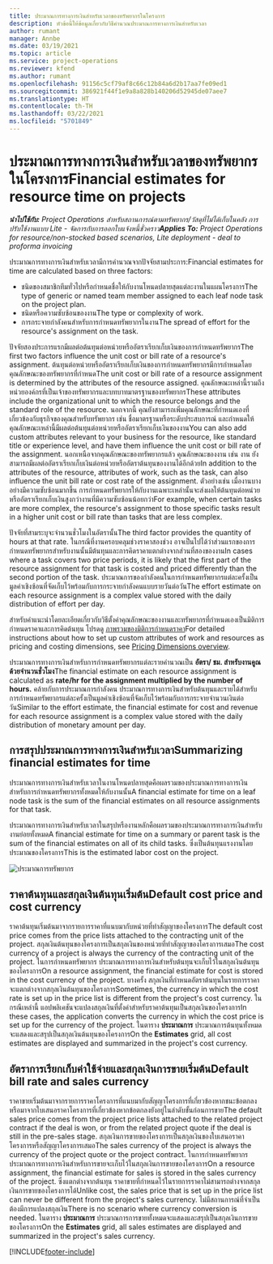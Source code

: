```yaml
---
title: ประมาณการทางการเงินสำหรับเวลาของทรัพยากรในโครงการ
description: หัวข้อนี้ให้ข้อมูลเกี่ยวกับวิธีคำนวณประมาณการทางการเงินสำหรับเวลา
author: rumant
manager: Annbe
ms.date: 03/19/2021
ms.topic: article
ms.service: project-operations
ms.reviewer: kfend
ms.author: rumant
ms.openlocfilehash: 91156c5cf79af8c66c12b84a6d2b17aa7fe09ed1
ms.sourcegitcommit: 386921f44f1e9a8a828b140206d52945de07aee7
ms.translationtype: HT
ms.contentlocale: th-TH
ms.lasthandoff: 03/22/2021
ms.locfileid: "5701849"
---
```

# <a name="financial-estimates-for-resource-time-on-projects"></a><span data-ttu-id="c91f1-103">ประมาณการทางการเงินสำหรับเวลาของทรัพยากรในโครงการ</span><span class="sxs-lookup"><span data-stu-id="c91f1-103">Financial estimates for resource time on projects</span></span>

<span data-ttu-id="c91f1-104">_**นำไปใช้กับ:** Project Operations สำหรับสถานการณ์ตามทรัพยากร/วัสดุที่ไม่ได้เก็บในคลัง การปรับใช้งานแบบ Lite - จัดการกับการออกใบแจ้งหนี้ชั่วคราว_</span><span class="sxs-lookup"><span data-stu-id="c91f1-104">_**Applies To:** Project Operations for resource/non-stocked based scenarios, Lite deployment - deal to proforma invoicing_</span></span>

<span data-ttu-id="c91f1-105">ประมาณการทางการเงินสำหรับเวลามีการคำนวณจากปัจจัยสามประการ:</span><span class="sxs-lookup"><span data-stu-id="c91f1-105">Financial estimates for time are calculated based on three factors:</span></span> 

- <span data-ttu-id="c91f1-106">ชนิดของสมาชิกทีมทั่วไปหรือกำหนดชื่อให้กับงานโหนดปลายสุดแต่ละงานในแผนโครงการ</span><span class="sxs-lookup"><span data-stu-id="c91f1-106">The type of generic or named team member assigned to each leaf node task on the project plan.</span></span> 
- <span data-ttu-id="c91f1-107">ชนิดหรือความซับซ้อนของงาน</span><span class="sxs-lookup"><span data-stu-id="c91f1-107">The type or complexity of work.</span></span>
- <span data-ttu-id="c91f1-108">การกระจายกำลังคนสำหรับการกำหนดทรัพยากรในงาน</span><span class="sxs-lookup"><span data-stu-id="c91f1-108">The spread of effort for the resource's assignment on the task.</span></span> 

<span data-ttu-id="c91f1-109">ปัจจัยสองประการแรกมีผลต่อต้นทุนต่อหน่วยหรืออัตราเรียกเก็บเงินของการกำหนดทรัพยากร</span><span class="sxs-lookup"><span data-stu-id="c91f1-109">The first two factors influence the unit cost or bill rate of a resource's assignment.</span></span> <span data-ttu-id="c91f1-110">ต้นทุนต่อหน่วยหรืออัตราเรียกเก็บเงินของการกำหนดทรัพยากรมีการกำหนดโดยคุณลักษณะของทรัพยากรที่กำหนด</span><span class="sxs-lookup"><span data-stu-id="c91f1-110">The unit cost or bill rate of a resource assignment is determined by the attributes of the resource assigned.</span></span> <span data-ttu-id="c91f1-111">คุณลักษณะเหล่านี้รวมถึงหน่วยองค์กรที่เป็นเจ้าของทรัพยากรและบทบาทมาตรฐานของทรัพยากร</span><span class="sxs-lookup"><span data-stu-id="c91f1-111">These attributes include the organizational unit to which the resource belongs and the standard role of the resource.</span></span> <span data-ttu-id="c91f1-112">นอกจากนี้ คุณยังสามารถเพิ่มคุณลักษณะที่กำหนดเองที่เกี่ยวข้องกับธุรกิจของคุณสำหรับทรัพยากร เช่น ชื่อมาตรฐานหรือระดับประสบการณ์ และกำหนดให้คุณลักษณะเหล่านี้มีผลต่อต้นทุนต่อหน่วยหรืออัตราเรียกเก็บเงินของงาน</span><span class="sxs-lookup"><span data-stu-id="c91f1-112">You can also add custom attributes relevant to your business for the resource, like standard title or experience level, and have them influence the unit cost or bill rate of the assignment.</span></span>
<span data-ttu-id="c91f1-113">นอกเหนือจากคุณลักษณะของทรัพยากรแล้ว คุณลักษณะของงาน เช่น งาน ยังสามารถมีผลต่ออัตราเรียกเก็บเงินต่อหน่วยหรืออัตราต้นทุนของงานได้อีกด้วย</span><span class="sxs-lookup"><span data-stu-id="c91f1-113">In addition to the attributes of the resource, attributes of work, such as the task, can also influence the unit bill rate or cost rate of the assignment.</span></span> <span data-ttu-id="c91f1-114">ตัวอย่างเช่น เมื่องานบางอย่างมีความซับซ้อนมากขึ้น การกำหนดทรัพยากรให้กับงานเฉพาะเหล่านั้นจะส่งผลให้ต้นทุนต่อหน่วยหรืออัตราเรียกเก็บเงินสูงกว่างานที่มีความซับซ้อนน้อยกว่า</span><span class="sxs-lookup"><span data-stu-id="c91f1-114">For example, when certain tasks are more complex, the resource's assignment to those specific tasks result in a higher unit cost or bill rate than tasks that are less complex.</span></span>   

<span data-ttu-id="c91f1-115">ปัจจัยที่สามระบุจะจำนวนชั่วโมงในอัตรานั้น</span><span class="sxs-lookup"><span data-stu-id="c91f1-115">The third factor provides the quantity of hours at that rate.</span></span> <span data-ttu-id="c91f1-116">ในกรณีที่งานครอบคลุมช่วงราคาสองช่วง อาจเป็นไปได้ว่าส่วนแรกของการกำหนดทรัพยากรสำหรับงานนั้นมีต้นทุนและการคิดราคาแตกต่างจากส่วนที่สองของงาน</span><span class="sxs-lookup"><span data-stu-id="c91f1-116">In cases where a task covers two price periods, it is likely that the first part of the resource assignment for that task is costed and priced differently than the second portion of the task.</span></span> <span data-ttu-id="c91f1-117">ประมาณการของกำลังคนในการกำหนดทรัพยากรแต่ละครั้งเป็นมูลค่าเชิงซ้อนที่จัดเก็บไว้พร้อมกับการกระจายกำลังคนแบบรายวันต่อวัน</span><span class="sxs-lookup"><span data-stu-id="c91f1-117">The effort estimate on each resource assignment is a complex value stored with the daily distribution of effort per day.</span></span>

<span data-ttu-id="c91f1-118">สำหรับคำแนะนำโดยละเอียดเกี่ยวกับวิธีตั้งค่าคุณลักษณะของงานและทรัพยากรที่กำหนดเองเป็นมิติการกำหนดราคาและการคิดต้นทุน โปรดดู [ภาพรวมของมิติการกำหนดราคา](../pricing-costing/pricing-dimensions-overview.md)</span><span class="sxs-lookup"><span data-stu-id="c91f1-118">For detailed instructions about how to set up custom attributes of work and resources as pricing and costing dimensions, see [Pricing Dimensions overview](../pricing-costing/pricing-dimensions-overview.md).</span></span>

<span data-ttu-id="c91f1-119">ประมาณการทางการเงินสำหรับการกำหนดทรัพยากรแต่ละรายคำนวณเป็น **อัตรา/ ชม. สำหรับงานคูณด้วยจำนวนชั่วโมง**</span><span class="sxs-lookup"><span data-stu-id="c91f1-119">The financial estimate on each resource assignment is calculated as **rate/hr for the assignment multiplied by the number of hours.**</span></span>  <span data-ttu-id="c91f1-120">คล้ายกับการประมาณการกำลังคน ประมาณการทางการเงินสำหรับต้นทุนและรายได้สำหรับการกำหนดทรัพยากรแต่ละครั้งเป็นมูลค่าเชิงซ้อนที่จัดเก็บไว้พร้อมกับการกระจายจำนวนเงินต่อวัน</span><span class="sxs-lookup"><span data-stu-id="c91f1-120">Similar to the effort estimate, the financial estimate for cost and revenue for each resource assignment is a complex value stored with the daily distribution of monetary amount per day.</span></span> 

## <a name="summarizing-financial-estimates-for-time"></a><span data-ttu-id="c91f1-121">การสรุปประมาณการทางการเงินสำหรับเวลา</span><span class="sxs-lookup"><span data-stu-id="c91f1-121">Summarizing financial estimates for time</span></span>
<span data-ttu-id="c91f1-122">ประมาณการทางการเงินสำหรับเวลาในงานโหนดปลายสุดคือผลรวมของประมาณการทางการเงินสำหรับการกำหนดทรัพยากรทั้งหมดให้กับงานนั้น</span><span class="sxs-lookup"><span data-stu-id="c91f1-122">A financial estimate for time on a leaf node task is the sum of the financial estimates on all resource assignments for that task.</span></span>

<span data-ttu-id="c91f1-123">ประมาณการทางการเงินสำหรับเวลาในสรุปหรืองานหลักคือผลรวมของประมาณการทางการเงินสำหรับงานย่อยทั้งหมด</span><span class="sxs-lookup"><span data-stu-id="c91f1-123">A financial estimate for time on a summary or parent task is the sum of the financial estimates on all of its child tasks.</span></span> <span data-ttu-id="c91f1-124">ซึ่งเป็นต้นทุนแรงงานโดยประมาณของโครงการ</span><span class="sxs-lookup"><span data-stu-id="c91f1-124">This is the estimated labor cost on the project.</span></span> 

![ประมาณการทรัพยากร](./media/navigation12.png)

## <a name="default-cost-price-and-cost-currency"></a><span data-ttu-id="c91f1-126">ราคาต้นทุนและสกุลเงินต้นทุนเริ่มต้น</span><span class="sxs-lookup"><span data-stu-id="c91f1-126">Default cost price and cost currency</span></span>

<span data-ttu-id="c91f1-127">ราคาต้นทุนเริ่มต้นมาจากรายการราคาที่แนบมากับหน่วยที่ทำสัญญาของโครงการ</span><span class="sxs-lookup"><span data-stu-id="c91f1-127">The default cost price comes from the price lists attached to the contracting unit of the project.</span></span> <span data-ttu-id="c91f1-128">สกุลเงินต้นทุนของโครงการเป็นสกุลเงินของหน่วยที่ทำสัญญาของโครงการเสมอ</span><span class="sxs-lookup"><span data-stu-id="c91f1-128">The cost currency of a project is always the currency of the contracting unit of the project.</span></span> <span data-ttu-id="c91f1-129">ในการกำหนดทรัพยากร ประมาณการทางการเงินสำหรับต้นทุนจะเก็บไว้ในสกุลเงินต้นทุนของโครงการ</span><span class="sxs-lookup"><span data-stu-id="c91f1-129">On a resource assignment, the financial estimate for cost is stored in the cost currency of the project.</span></span> <span data-ttu-id="c91f1-130">บางครั้ง สกุลเงินที่กำหนดอัตราต้นทุนในรายการราคาจะแตกต่างจากสกุลเงินต้นทุนของโครงการ</span><span class="sxs-lookup"><span data-stu-id="c91f1-130">Sometimes, the currency in which the cost rate is set up in the price list is different from the project's cost currency.</span></span> <span data-ttu-id="c91f1-131">ในกรณีเหล่านี้ แอปพลิเคชันจะแปลงสกุลเงินที่ตั้งค่าสำหรับราคาต้นทุนเป็นสกุลเงินของโครงการ</span><span class="sxs-lookup"><span data-stu-id="c91f1-131">In these cases, the application converts the currency in which the cost price is set up for the currency of the project.</span></span> <span data-ttu-id="c91f1-132">ในตาราง **ประมาณการ** ประมาณการต้นทุนทั้งหมดจะแสดงและสรุปเป็นสกุลเงินต้นทุนของโครงการ</span><span class="sxs-lookup"><span data-stu-id="c91f1-132">On the **Estimates** grid, all cost estimates are displayed and summarized in the project's cost currency.</span></span> 

## <a name="default-bill-rate-and-sales-currency"></a><span data-ttu-id="c91f1-133">อัตราการเรียกเก็บค่าใช้จ่ายและสกุลเงินการขายเริ่มต้น</span><span class="sxs-lookup"><span data-stu-id="c91f1-133">Default bill rate and sales currency</span></span>

<span data-ttu-id="c91f1-134">ราคาขายเริ่มต้นมาจากรายการราคาโครงการที่แนบมากับสัญญาโครงการที่เกี่ยวข้องหากชนะข้อตกลง หรือมาจากใบเสนอราคาโครงการที่เกี่ยวข้องหากข้อตกลงยังอยู่ในลำดับขั้นก่อนการขาย</span><span class="sxs-lookup"><span data-stu-id="c91f1-134">The default sales price comes from the project price lists attached to the related project contract if the deal is won, or from the related project quote if the deal is still in the pre-sales stage.</span></span> <span data-ttu-id="c91f1-135">สกุลเงินการขายของโครงการเป็นสกุลเงินของใบเสนอราคาโครงการหรือสัญญาโครงการเสมอ</span><span class="sxs-lookup"><span data-stu-id="c91f1-135">The sales currency of the project is always the currency of the project quote or the project contract.</span></span> <span data-ttu-id="c91f1-136">ในการกำหนดทรัพยากร ประมาณการทางการเงินสำหรับการขายจะเก็บไว้ในสกุลเงินการขายของโครงการ</span><span class="sxs-lookup"><span data-stu-id="c91f1-136">On a resource assignment, the financial estimate for sales is stored in the sales currency of the project.</span></span> <span data-ttu-id="c91f1-137">ซึ่งแตกต่างจากต้นทุน ราคาขายที่กำหนดไว้ในรายการราคาไม่สามารถต่างจากสกุลเงินการขายของโครงการได้</span><span class="sxs-lookup"><span data-stu-id="c91f1-137">Unlike cost, the sales price that is set up in the price list can never be different from the project's sales currency.</span></span> <span data-ttu-id="c91f1-138">ไม่มีสถานการณ์ที่จำเป็นต้องมีการแปลงสกุลเงิน</span><span class="sxs-lookup"><span data-stu-id="c91f1-138">There is no scenario where currency conversion is needed.</span></span> <span data-ttu-id="c91f1-139">ในตาราง **ประมาณการ** ประมาณการการขายทั้งหมดจะแสดงและสรุปเป็นสกุลเงินการขายของโครงการ</span><span class="sxs-lookup"><span data-stu-id="c91f1-139">On the **Estimates** grid, all sales estimates are displayed and summarized in the project's sales currency.</span></span> 

[!INCLUDE[footer-include](../includes/footer-banner.md)]
